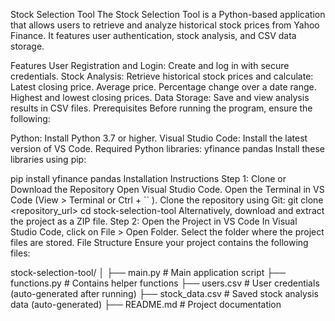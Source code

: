Stock Selection Tool
The Stock Selection Tool is a Python-based application that allows users to retrieve and analyze historical stock prices from Yahoo Finance. It features user authentication, stock analysis, and CSV data storage.

Features
User Registration and Login: Create and log in with secure credentials.
Stock Analysis: Retrieve historical stock prices and calculate:
Latest closing price.
Average price.
Percentage change over a date range.
Highest and lowest closing prices.
Data Storage: Save and view analysis results in CSV files.
Prerequisites
Before running the program, ensure the following:

Python: Install Python 3.7 or higher.
Visual Studio Code: Install the latest version of VS Code.
Required Python libraries:
yfinance
pandas
Install these libraries using pip:

pip install yfinance pandas
Installation Instructions
Step 1: Clone or Download the Repository
Open Visual Studio Code.
Open the Terminal in VS Code (View > Terminal or Ctrl + `` ).
Clone the repository using Git:
git clone <repository_url>
cd stock-selection-tool
Alternatively, download and extract the project as a ZIP file.
Step 2: Open the Project in VS Code
In Visual Studio Code, click on File > Open Folder.
Select the folder where the project files are stored.
File Structure
Ensure your project contains the following files:

stock-selection-tool/
│
├── main.py               # Main application script
├── functions.py          # Contains helper functions
├── users.csv             # User credentials (auto-generated after running)
├── stock_data.csv        # Saved stock analysis data (auto-generated)
├── README.md             # Project documentation
